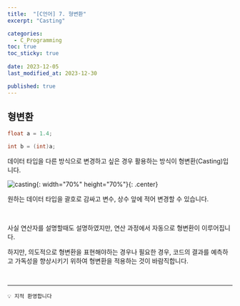 ```yaml
---
title:  "[C언어] 7. 형변환"
excerpt: "Casting"

categories:
  - C_Programming
toc: true
toc_sticky: true
 
date: 2023-12-05
last_modified_at: 2023-12-30

published: true
---
```



## 형변환

```c
float a = 1.4;

int b = (int)a;
```

데이터 타입을 다른 방식으로 변경하고 싶은 경우 활용하는 방식이 형변환(Casting)입니다.

![casting](https://github.com/leehan416/Blog_comments/assets/35258105/06d5f944-518e-4ba4-b1ae-fea4b4ce7b5e){: width="70%" height="70%"}{: .center}

원하는 데이터 타입을 괄호로 감싸고 변수, 상수 앞에 적어 변경할 수 있습니다.

<br />

사실 연산자를 설명할때도 설명하였지만, 연산 과정에서 자동으로 형변환이 이루어집니다. 

하지만, 의도적으로 형변환을 표현해야하는 경우나 필요한 경우, 코드의 결과를 예측하고 가독성을 향상시키기 위하여 형변환을 적용하는 것이 바람직합니다.

<br />

---

```
💡 지적 환영합니다
```
